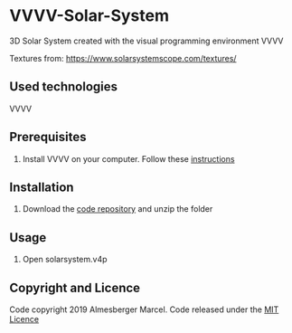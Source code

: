 # VVVV-Solar-System
3D Solar System created with the visual programming environment VVVV

Textures from: https://www.solarsystemscope.com/textures/

## Used technologies

VVVV

## Prerequisites

1. Install VVVV on your computer. Follow these [instructions](https://vvvv.org/documentation/getting-started)

## Installation

1. Download the [code repository](https://github.com/marcelalmesberger/VVVV-Solar-System/archive/master.zip) and unzip the folder

## Usage

1. Open solarsystem.v4p

## Copyright and Licence

Code copyright 2019 Almesberger Marcel. Code released under the [MIT Licence](https://github.com/marcelalmesberger/VVVV-Solar-System/blob/master/LICENSE)
